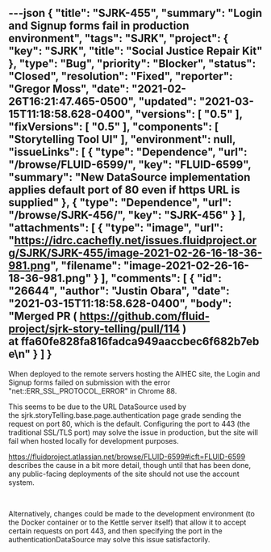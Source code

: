 ---json
{
  "title": "SJRK-455",
  "summary": "Login and Signup forms fail in production environment",
  "tags": "SJRK",
  "project": {
    "key": "SJRK",
    "title": "Social Justice Repair Kit"
  },
  "type": "Bug",
  "priority": "Blocker",
  "status": "Closed",
  "resolution": "Fixed",
  "reporter": "Gregor Moss",
  "date": "2021-02-26T16:21:47.465-0500",
  "updated": "2021-03-15T11:18:58.628-0400",
  "versions": [
    "0.5"
  ],
  "fixVersions": [
    "0.5"
  ],
  "components": [
    "Storytelling Tool UI"
  ],
  "environment": null,
  "issueLinks": [
    {
      "type": "Dependence",
      "url": "/browse/FLUID-6599/",
      "key": "FLUID-6599",
      "summary": "New DataSource implementation applies default port of 80 even if https URL is supplied"
    },
    {
      "type": "Dependence",
      "url": "/browse/SJRK-456/",
      "key": "SJRK-456"
    }
  ],
  "attachments": [
    {
      "type": "image",
      "url": "https://idrc.cachefly.net/issues.fluidproject.org/SJRK/SJRK-455/image-2021-02-26-16-18-36-981.png",
      "filename": "image-2021-02-26-16-18-36-981.png"
    }
  ],
  "comments": [
    {
      "id": "26644",
      "author": "Justin Obara",
      "date": "2021-03-15T11:18:58.628-0400",
      "body": "Merged PR ( <https://github.com/fluid-project/sjrk-story-telling/pull/114> ) at ffa60fe828fa816fadca949aaccbec6f682b7ebe\n"
    }
  ]
}
---
When deployed to the remote servers hosting the AIHEC site, the Login and Signup forms failed on submission with the error "net::ERR\_SSL\_PROTOCOL\_ERROR" in Chrome 88.

<!-- media: file f8cbdd52-3ae5-447d-a3a4-21ceafd8a314 -->

This seems to be due to the URL DataSource used by the sjrk.storyTelling.base.page.authentication page grade sending the request on port 80, which is the default. Configuring the port to 443 (the traditional SSL/TLS port) may solve the issue in production, but the site will fail when hosted locally for development purposes.

<https://fluidproject.atlassian.net/browse/FLUID-6599#icft=FLUID-6599> describes the cause in a bit more detail, though until that has been done, any public-facing deployments of the site should not use the account system.

 

Alternatively, changes could be made to the development environment (to the Docker container or to the Kettle server itself) that allow it to accept certain requests on port 443, and then specifying the port in the authenticationDataSource may solve this issue satisfactorily.

        